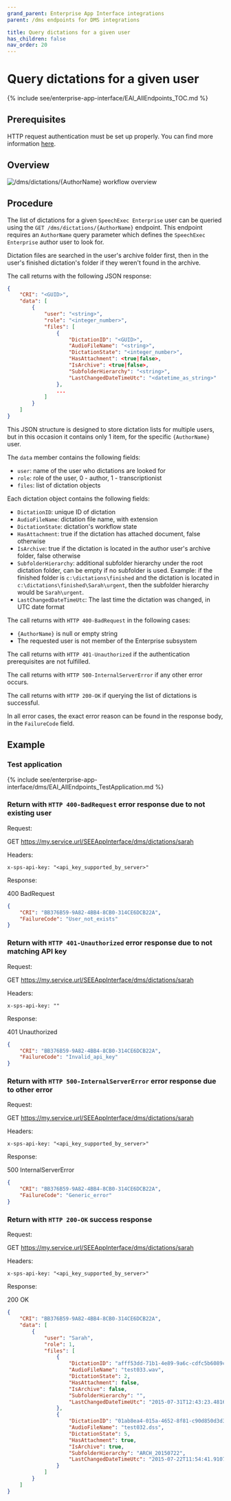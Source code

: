 ```yaml
---
grand_parent: Enterprise App Interface integrations
parent: /dms endpoints for DMS integrations

title: Query dictations for a given user
has_children: false
nav_order: 20
---
```


# Query dictations for a given user
{% include see/enterprise-app-interface/EAI_AllEndpoints_TOC.md %}

## Prerequisites

HTTP request authentication must be set up properly.
You can find more information [here](./10_DmsAuthentication.md).

## Overview

![/dms/dictations/{AuthorName} workflow overview](static/images/diagrams/EAI_DMS_GetDictationsForAuthor.png)

## Procedure

The list of dictations for a given `SpeechExec Enterprise` user can be queried using the `GET /dms/dictations/{AuthorName}` endpoint. This endpoint requires an `AuthorName` query parameter which defines the `SpeechExec Enterprise` author user to look for.

Dictation files are searched in the user's archive folder first, then in the user's finished dictation's folder if they weren't found in the archive.

The call returns with the following JSON response:

``` json	
{
    "CRI": "<GUID>",
    "data": [
        {
            "user": "<string>",
            "role": "<integer_number>",
            "files": [
                {
                    "DictationID": "<GUID>",
                    "AudioFileName": "<string>",
                    "DictationState": "<integer_number>",
                    "HasAttachment": <true|false>,
                    "IsArchive": <true|false>,
                    "SubfolderHierarchy": "<string>",
                    "LastChangedDateTimeUtc": "<datetime_as_string>"
                },
                ...
            ]
        }
    ]
}
```

This JSON structure is designed to store dictation lists for multiple users, but in this occasion it contains only 1 item, for the specific `{AuthorName}` user.

The `data` member contains the following fields:
- `user`: name of the user who dictations are looked for
- `role`: role of the user, 0 - author, 1 - transcriptionist
- `files`: list of dictation objects

Each dictation object contains the following fields:
- `DictationID`: unique ID of dictation
- `AudioFileName`: dictation file name, with extension
- `DictationState`: dictation's workflow state
- `HasAttachment`: true if the dictation has attached document, false otherwise
- `IsArchive`: true if the dictation is located in the author user's archive folder, false otherwise
- `SubfolderHierarchy`: additional subfolder hierarchy under the root dictation folder, can be empty if no subfolder is used. Example: if the finished folder is `c:\dictations\finished` and the dictation is located in `c:\dictations\finished\Sarah\urgent`, then the subfolder hierarchy would be `Sarah\urgent`.
- `LastChangedDateTimeUtc`: The last time the dictation was changed, in UTC date format

The call returns with `HTTP 400-BadRequest` in the following cases:

- `{AuthorName}` is null or empty string
- The requested user is not member of the Enterprise subsystem

The call returns with `HTTP 401-Unauthorized` if the authentication prerequisites are not fulfilled.

The call returns with `HTTP 500-InternalServerError` if any other error occurs. 

The call returns with `HTTP 200-OK` if querying the list of dictations is successful.

In all error cases, the exact error reason can be found in the response body, in the `FailureCode` field.

## Example

### Test application
{% include see/enterprise-app-interface/dms/EAI_AllEndpoints_TestApplication.md %}

### Return with `HTTP 400-BadRequest` error response due to not existing user

Request:

GET https://my.service.url/SEEAppInterface/dms/dictations/sarah

Headers:
```
x-sps-api-key: "<api_key_supported_by_server>"
```

Response:

400 BadRequest
``` json
{
    "CRI": "BB376B59-9A82-4BB4-8CB0-314CE6DCB22A",
    "FailureCode": "User_not_exists"
}
```

### Return with `HTTP 401-Unauthorized` error response due to not matching API key

Request:

GET https://my.service.url/SEEAppInterface/dms/dictations/sarah

Headers:
```
x-sps-api-key: ""
```

Response:

401 Unauthorized
``` json
{
    "CRI": "BB376B59-9A82-4BB4-8CB0-314CE6DCB22A",
    "FailureCode": "Invalid_api_key"
}
```

### Return with `HTTP 500-InternalServerError` error response due to other error

Request:

GET https://my.service.url/SEEAppInterface/dms/dictations/sarah

Headers:
```
x-sps-api-key: "<api_key_supported_by_server>"
```

Response:

500 InternalServerError
``` json
{
    "CRI": "BB376B59-9A82-4BB4-8CB0-314CE6DCB22A",
    "FailureCode": "Generic_error"
}
```

### Return with `HTTP 200-OK` success response

Request:

GET https://my.service.url/SEEAppInterface/dms/dictations/sarah

Headers:
```
x-sps-api-key: "<api_key_supported_by_server>"
```

Response:

200 OK
``` json
{
    "CRI": "BB376B59-9A82-4BB4-8CB0-314CE6DCB22A",
    "data": [
        {
            "user": "Sarah",
            "role": 1,
            "files": [
                {
                    "DictationID": "afff53dd-71b1-4e89-9a6c-cdfc5b6089c5",
                    "AudioFileName": "test033.wav",
                    "DictationState": 2,
                    "HasAttachment": false,
                    "IsArchive": false,
                    "SubfolderHierarchy": "",
                    "LastChangedDateTimeUtc": "2015-07-31T12:43:23.4816829Z"
                },
                {
                    "DictationID": "01ab8ea4-015a-4652-8f81-c90d850d3d34",
                    "AudioFileName": "test032.dss",
                    "DictationState": 5,
                    "HasAttachment": true,
                    "IsArchive": true,
                    "SubfolderHierarchy": "ARCH_20150722",
                    "LastChangedDateTimeUtc": "2015-07-22T11:54:41.9107788Z"
                }
            ]
        }
    ]
}
```

